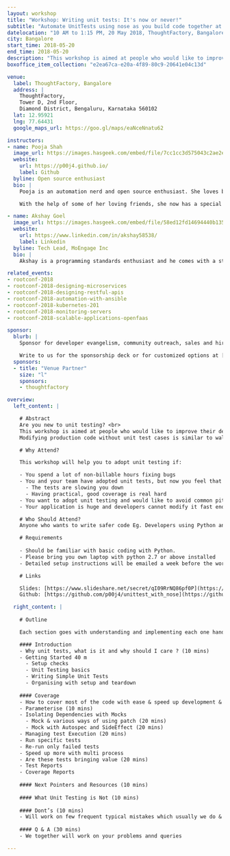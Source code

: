 ```yaml
---
layout: workshop
title: "Workshop: Writing unit tests: It's now or never!"
subtitle: "Automate UnitTests using nose as you build code together at this workshop."
datelocation: "10 AM to 1:15 PM, 20 May 2018, ThoughtFactory, Bangalore"
city: Bangalore
start_time: 2018-05-20
end_time: 2018-05-20
description: "This workshop is aimed at people who would like to improve their development skills by practially learning to write professional quality code"
boxoffice_item_collection: "e2ea67ca-e20a-4f89-80c9-20641e04c13d"

venue:
  label: ThoughtFactory, Bangalore
  address: |
    ThoughtFactory,
    Tower D, 2nd Floor,
    Diamond District, Bengaluru, Karnataka 560102
  lat: 12.95921
  lng: 77.64431
  google_maps_url: https://goo.gl/maps/eaNceNnatu62

instructors:
- name: Pooja Shah
  image_url: https://images.hasgeek.com/embed/file/7cc1cc3d575043c2ae2edfdb6b9aca39
  website:
    url: https://p00j4.github.io/
    label: Github
  byline: Open source enthusiast
  bio: |
    Pooja is an automation nerd and open source enthusiast. She loves brainstorming and implementing crazy ideas to figure out ways to improve the product quality. Having a blend of dev, qa & devops mindset, she strives to bridge the gaps between all the teams to attain the best results. Driven by curiosity to learn & share new things every day, she [pens](https://p00j4.github.io/){:target="_blank"} them, open-source, record tutorials and talk about them at relevant conferences, some of the glimpses can be found on [youtube](https://www.youtube.com/c/PoojaShahQAgirl){:target="_blank"} as well.

    With the help of some of her loving friends, she now has a special colleague named [alice](https://p00j4.github.io/#alice){:target="_blank"}, a talking bot she has created to help herself in work & gain her free time to play Pokemon

- name: Akshay Goel
  image_url: https://images.hasgeek.com/embed/file/58ed12fd14694440b1357cde05ea9957
  website:
    url: https://www.linkedin.com/in/akshay58538/
    label: Linkedin
  byline: Tech Lead, MoEngage Inc
  bio: |
    Akshay is a programming standards enthusiast and he comes with a strong background in Python and Java building various systems for scale earlier for Paypal and now MoEngage. He tries to make writing production-grade code as easy as a breeze for anyone and everyone. As Technical Architect at MoEngage, making systems (distributed obviously) dance to his tune is something he enjoys. Some of his major contributions have been building an in-memory cache, a python-based structural/contextual log writer, an ORM to build Structured/Unstructured Objects and saving them to any downstream database etc. Outside of work, he enjoys food and listening to music. He plays badminton regularly and loves competing there. 

related_events:
- rootconf-2018
- rootconf-2018-designing-microservices
- rootconf-2018-designing-restful-apis
- rootconf-2018-automation-with-ansible
- rootconf-2018-kubernetes-201
- rootconf-2018-monitoring-servers
- rootconf-2018-scalable-applications-openfaas

sponsor:
  blurb: |
    Sponsor for developer evangelism, community outreach, sales and hiring.

    Write to us for the sponsorship deck or for customized options at [info@hasgeek.com](mailto:info@hasgeek.com)
  sponsors:
  - title: "Venue Partner"
    size: "l"
    sponsors:
    - thoughtfactory

overview:
  left_content: |

    # Abstract
    Are you new to unit testing? <br>
    This workshop is aimed at people who would like to improve their development skills by practially learning to write professional quality code. <br>
    Modifying production code without unit test cases is similar to walking through a field of landmines and writing and maintaining good unit tests can be real hard work, hence is this workshop, where instead of just covering the syntax, we will introduce most of tips and tricks to write good UnitTests with ease as we build the code together.

    # Why Attend?

    This workshop will help you to adopt unit testing if:

    - You spend a lot of non-billable hours fixing bugs
    - You and your team have adopted unit tests, but now you feel that
      - The tests are slowing you down
      - Having practical, good coverage is real hard
    - You want to adopt unit testing and would like to avoid common pitfalls
    - Your application is huge and developers cannot modify it fast enough.

    # Who Should Attend?
    Anyone who wants to write safer code Eg. Developers using Python and would like to learn how to avoid introducing mistakes in their software.

    # Requirements
    
    - Should be familiar with basic coding with Python.
    - Please bring you own laptop with python 2.7 or above installed
    - Detailed setup instructions will be emailed a week before the workshop day

    # Links

    Slides: [https://www.slideshare.net/secret/qI09RrNQ86pf0P](https://www.slideshare.net/secret/qI09RrNQ86pf0P){:target="_blank"} <br>
    Github: [https://github.com/p00j4/unittest_with_nose](https://github.com/p00j4/unittest_with_nose){:target="_blank"}

  right_content: |
    
    # Outline

    Each section goes with understanding and implementing each one hands-on.

    #### Introduction
    - Why unit tests, what is it and why should I care ? (10 mins)
    - Getting Started 40 m
      - Setup checks
      - Unit Testing basics
      - Writing Simple Unit Tests
      - Organising with setup and teardown
    
    #### Coverage
    - How to cover most of the code with ease & speed up development & execution
    - Parameterise (10 mins)
    - Isolating Dependencies with Mocks
      - Mock & various ways of using patch (20 mins)
      - Mock with Autospec and SideEffect (20 mins)
    - Managing test Execution (20 mins)
    - Run specific tests
    - Re-run only failed tests
    - Speed up more with multi process
    - Are these tests bringing value (20 mins)
    - Test Reports
    - Coverage Reports
    
    #### Next Pointers and Resources (10 mins)
    
    #### What Unit Testing is Not (10 mins)
    
    #### Dont’s (10 mins)
    - Will work on few frequent typical mistakes which usually we do & tricks on how to avoid them
    
    #### Q & A (30 mins)
    - We together will work on your problems annd queries

---
```

